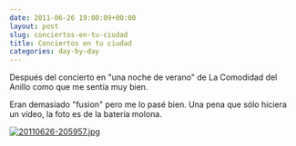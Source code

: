 ```yaml
---
date: 2011-06-26 19:00:09+00:00
layout: post
slug: conciertos-en-tu-ciudad
title: Conciertos en tu ciudad
categories: day-by-day
---
```


Después del concierto en "una noche de verano" de La Comodidad del Anillo como que me sentía muy bien.

Eran demasiado "fusion" pero me lo pasé bien. Una pena que sólo hiciera un vídeo, la foto es de la batería molona.

[![20110626-205957.jpg](http://blog.migueljulian.com/wp-content/uploads/20110626-205957.jpg)](http://blog.migueljulian.com/wp-content/uploads/20110626-205957.jpg)
